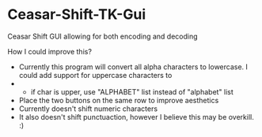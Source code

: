 # Ceasar-Shift-TK-Gui
Ceasar Shift GUI allowing for both encoding and decoding

How I could improve this?
- Currently this program will convert all alpha characters to lowercase. I could add support for uppercase characters to
- - if char is upper, use "ALPHABET" list instead of "alphabet" list
- Place the two buttons on the same row to improve aesthetics
- Currently doesn't shift numeric characters
- It also doesn't shift punctuaction, however I believe this may be overkill. :)
